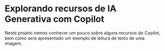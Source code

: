 # Explorando recursos de IA Generativa com Copilot

Neste projeto iremos conhecer um pouco sobre alguns recursos do Copilot, bem como será apresentado um exemplo de leitura de texto de uma imagem.


